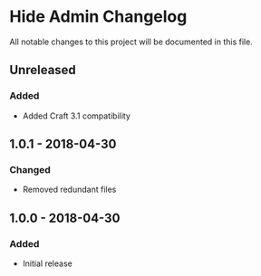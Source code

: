 # Hide Admin Changelog

All notable changes to this project will be documented in this file.

## Unreleased
### Added
- Added Craft 3.1 compatibility

## 1.0.1 - 2018-04-30
### Changed
- Removed redundant files

## 1.0.0 - 2018-04-30
### Added
- Initial release

